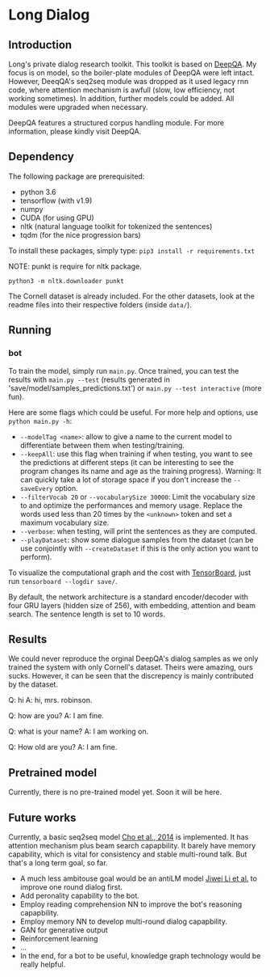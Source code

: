 # Long Dialog



## Introduction

Long's private dialog research toolkit. This toolkit is based on [DeepQA](https://github.com/abs/deeqqa). My focus is on model, so the boiler-plate modules of DeepQA were left intact. However, DeeqQA's seq2seq module was dropped as it used legacy rnn code, where attention mechanism is awfull (slow, low efficiency, not working sometimes). In addition, further models could be added. All modules were upgraded when necessary.

DeepQA features a structured corpus handling module. For more information, please kindly visit DeepQA. 

## Dependency

The following package are prerequisited:

* python 3.6
* tensorflow (with v1.9)
* numpy
* CUDA (for using GPU)
* nltk (natural language toolkit for tokenized the sentences)
* tqdm (for the nice progression bars)

To install these packages, simply type: `pip3 install -r requirements.txt`

NOTE: punkt is require for nltk package. 

```
python3 -m nltk.downloader punkt
```

The Cornell dataset is already included. For the other datasets, look at the readme files into their respective folders (inside `data/`).

## Running

### bot

To train the model, simply run `main.py`. Once trained, you can test the results with `main.py --test` (results generated in 'save/model/samples_predictions.txt') or `main.py --test interactive` (more fun).

Here are some flags which could be useful. For more help and options, use `python main.py -h`:

* `--modelTag <name>`: allow to give a name to the current model to differentiate between them when testing/training.
* `--keepAll`: use this flag when training if when testing, you want to see the predictions at different steps (it can be interesting to see the program changes its name and age as the training progress). Warning: It can quickly take a lot of storage space if you don't increase the `--saveEvery` option.
* `--filterVocab 20` or `--vocabularySize 30000`: Limit the vocabulary size to and optimize the performances and memory usage. Replace the words used less than 20 times by the `<unknown>` token and set a maximum vocabulary size.
* `--verbose`: when testing, will print the sentences as they are computed.
* `--playDataset`: show some dialogue samples from the dataset (can be use conjointly with `--createDataset` if this is the only action you want to perform).

To visualize the computational graph and the cost with [TensorBoard](https://www.tensorflow.org/how_tos/summaries_and_tensorboard/), just run `tensorboard --logdir save/`.

By default, the network architecture is a standard encoder/decoder with four GRU layers (hidden size of 256), with embedding, attention and beam search. The sentence length is set to 10 words.

## Results

We could never reproduce the orginal DeepQA's dialog samples as we only trained the system with only Cornell's dataset. Theirs were amazing, ours sucks. However, it can be seen that the discrepency is mainly contributed by the dataset.

Q: hi
A: hi, mrs. robinson.

Q: how are you?
A: I am fine.

Q: what is your name?
A: I am working on.

Q: How old are you?
A: I am fine.



## Pretrained model
Currently, there is no pre-trained model yet. Soon it will be here.

## Future works

Currently, a basic seq2seq model [Cho et al., 2014][c1] is implemented. It has attention mechanism plus beam search capapbility. It barely have memory capability, which is vital for consistency and stable multi-round talk. But that's a long term goal, so far. 

* A much less ambitouse goal would be an antiLM model [Jiwei Li et al.][c3] to improve one round dialog first. 
* Add peronality capability to the bot.
* Employ reading comprehension NN to improve the bot's reasoning capapbility.
* Employ memory NN to develop multi-round dialog capapbility.
* GAN for generative output
* Reinforcement learning
* ...
* In the end, for a bot to be useful, knowledge graph technology would be really helpful.

[c1]: http://arxiv.org/abs/1406.1078

[c2]: https://en.wikipedia.org/wiki/Maximum_likelihood_estimation

[c3]: http://arxiv.org/pdf/1510.03055v3.pdf
